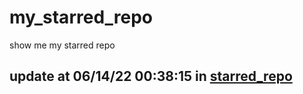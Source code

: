 # my_starred_repo
show me my starred repo

update at 06/14/22 00:38:15 in [starred_repo](./index.html)
---

